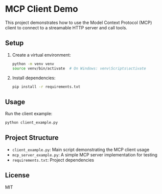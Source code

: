 # MCP Client Demo

This project demonstrates how to use the Model Context Protocol (MCP) client to connect to a streamable HTTP server and call tools.

## Setup

1. Create a virtual environment:
   ```bash
   python -m venv venv
   source venv/bin/activate  # On Windows: venv\Scripts\activate
   ```

2. Install dependencies:
   ```bash
   pip install -r requirements.txt
   ```

## Usage

Run the client example:
```bash
python client_example.py
```

## Project Structure

- `client_example.py`: Main script demonstrating the MCP client usage
- `mcp_server_example.py`: A simple MCP server implementation for testing
- `requirements.txt`: Project dependencies

## License

MIT
